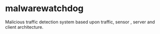 # malwarewatchdog
Malicious traffic detection system based upon traffic, sensor , server and client architecture. 
